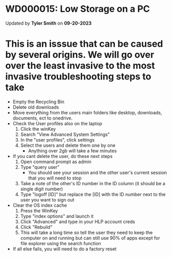 # WD000015: Low Storage on a PC
Updated by **Tyler Smith** on **09-20-2023**

# This is an isssue that can be caused by several origins. We will go over over the least invasive to the most invasive troubleshooting steps to take

- Empty the Recycling Bin
- Delete old downloads
- Move everything from the users main folders like desktop, downloads, documents, ect to onedrive.
- Check the User profiles also on the laptop
	1. Click the winKey
	2. Search "View Advanced System Settings"
	3. In the "user profiles", click settings
	4. Select the users and delete them one by one
		- Anything over 2gb will take a few minutes
- If you cant delete the user, do these next steps
	1. Open command prompt as admin
	2. Type "query user"
		- You should see your session and the other user's current session that you will need to stop
	3. Take a note of the other's ID number in the ID column (it should be a single digit number)
	4. Type "logoff [ID]" but replace the [ID] with the ID number next to the user you want to sign out
- Clear the OS index cache
	1. Press the WinKey
	2. Type "index options" and launch it
	3. Click "Advanced" and type in your HLP account creds
	4. Click "Rebuild"
	5. This will take a long time so tell the user they need to keep the computer on and running but can still use 90% of apps except for file explorer using the search function
- If all else fails, you will need to do a factory reset